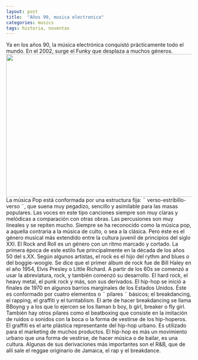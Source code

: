 ```yaml
---
layout: post
title:  "Años 90, musica electronica" 
categories: musics
tags: historia, noventas
---
```

 
Ya en los años 90, la música electrónica conquistó prácticamente todo el mundo. En el 2002, surge el Funky que desplaza a muchos géneros. <img src="https://i1.wp.com/2.bp.blogspot.com/_aJIhQqNdbuI/S81BvlpINBI/AAAAAAAABsk/MdC65oJaK3I/s1600/nirvana.jpg" alt="" width="516" height="387" />
La música Pop está conformada por una estructura fija: ¨ verso-estribillo-verso ¨, que suena muy pegadizo, sencillo y asimilable para las masas populares. Las voces en este tipo canciones siempre son muy claras y melódicas a comparación con otras obras. Las percusiones son muy lineales y se repiten mucho. Siempre se ha reconocido como la música pop, a aquella contraria a la música de culto, o sea a la clásica. Pero éste es el género musical más extendido entre la cultura juvenil de principios del siglo XXI.
El Rock and Roll es un género con un ritmo marcado y cortado. La primera época de este estilo fue principalmente en la década de los años 50 del s.XX. Según algunos artistas, el rock es el hijo del rythm and blues o del boggie-woogie. Se dice que el primer álbum de rock fue de Bill Haley en el año 1954, Elvis Presley o Little Richard. A partir de los 60s se comenzó a usar la abreviatura, rock, y también comenzó su desarrollo. El hard rock, el heavy metal, el punk rock y más, son sus derivados.
El hip-hop se inició a finales de 1970 en algunos barrios marginales de los Estados Unidos. Éste es conformado por cuatro elementos o ¨ pilares ¨ básicos; el breakdancing, el rapping, el graffiti y el turntablism. El arte de hacer breakdancing se llama BBoyng y a los que lo ejercen se los llaman b boy, b girl, breaker o fly girl. También hay otros pilares como el beatboxing que consiste en la imitación de ruidos o sonidos con la boca o la forma de vestirse de los hip-hoperos. El graffiti es el arte plástica representante del hip-hop urbano. Es utilizado para el marketing de muchos productos. El hip-hop es más un movimiento urbano que una forma de vestirse, de hacer música o de bailar, es una cultura. Algunas de sus derivaciones más importantes son el R&amp;B, que de allí sale el reggae originario de Jamaica, el rap y el breakdance.
